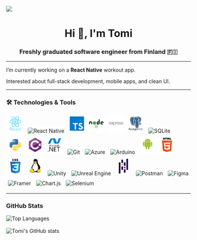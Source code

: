 ![](https://komarev.com/ghpvc/?username=your-T0miV&color=brightgreen&style=for-the-badge)
 <br>
 
<h1 align="center">Hi 👋, I'm Tomi</h1>
<h3 align="center">Freshly graduated software engineer from Finland 🇫🇮</h3>

---

I’m currently working on a **React Native** workout app.

Interested about full-stack development, mobile apps, and clean UI.

---

### 🛠️ Technologies & Tools

<p align="left">
  <img src="https://raw.githubusercontent.com/devicons/devicon/master/icons/react/react-original-wordmark.svg" alt="React" width="40" height="40" style="background-color:#ffffff; padding:5px; border-radius:8px;"/>
  <img src="https://reactnative.dev/img/header_logo.svg" alt="React Native" width="40" height="40" style="background-color:#ffffff; padding:5px; border-radius:8px;"/>
  <img src="https://raw.githubusercontent.com/devicons/devicon/master/icons/typescript/typescript-original.svg" alt="TypeScript" width="40" height="40" style="background-color:#ffffff; padding:5px; border-radius:8px;"/>
  <img src="https://raw.githubusercontent.com/devicons/devicon/master/icons/nodejs/nodejs-original-wordmark.svg" alt="Node.js" width="40" height="40" style="background-color:#ffffff; padding:5px; border-radius:8px;"/>
  <img src="https://raw.githubusercontent.com/devicons/devicon/master/icons/express/express-original-wordmark.svg" alt="Express" width="40" height="40" style="background-color:#ffffff; padding:5px; border-radius:8px;"/>
  <img src="https://raw.githubusercontent.com/devicons/devicon/master/icons/postgresql/postgresql-original-wordmark.svg" alt="PostgreSQL" width="40" height="40" style="background-color:#ffffff; padding:5px; border-radius:8px;"/>
  <img src="https://www.vectorlogo.zone/logos/sqlite/sqlite-icon.svg" alt="SQLite" width="40" height="40" style="background-color:#ffffff; padding:5px; border-radius:8px;"/>
  <img src="https://raw.githubusercontent.com/devicons/devicon/master/icons/python/python-original.svg" alt="Python" width="40" height="40" style="background-color:#ffffff; padding:5px; border-radius:8px;"/>
  <img src="https://raw.githubusercontent.com/devicons/devicon/master/icons/csharp/csharp-original.svg" alt="C#" width="40" height="40" style="background-color:#ffffff; padding:5px; border-radius:8px;"/>
  <img src="https://raw.githubusercontent.com/devicons/devicon/master/icons/dot-net/dot-net-original-wordmark.svg" alt=".NET" width="40" height="40" style="background-color:#ffffff; padding:5px; border-radius:8px;"/>
  <img src="https://www.vectorlogo.zone/logos/git-scm/git-scm-icon.svg" alt="Git" width="40" height="40" style="background-color:#ffffff; padding:5px; border-radius:8px;"/>
  <img src="https://www.vectorlogo.zone/logos/microsoft_azure/microsoft_azure-icon.svg" alt="Azure" width="40" height="40" style="background-color:#ffffff; padding:5px; border-radius:8px;"/>
  <img src="https://cdn.worldvectorlogo.com/logos/arduino-1.svg" alt="Arduino" width="40" height="40" style="background-color:#ffffff; padding:5px; border-radius:8px;"/>
  <img src="https://raw.githubusercontent.com/devicons/devicon/master/icons/android/android-original-wordmark.svg" alt="Android" width="40" height="40" style="background-color:#ffffff; padding:5px; border-radius:8px;"/>
  <img src="https://raw.githubusercontent.com/devicons/devicon/master/icons/html5/html5-original-wordmark.svg" alt="HTML5" width="40" height="40" style="background-color:#ffffff; padding:5px; border-radius:8px;"/>
  <img src="https://raw.githubusercontent.com/devicons/devicon/master/icons/css3/css3-original-wordmark.svg" alt="CSS3" width="40" height="40" style="background-color:#ffffff; padding:5px; border-radius:8px;"/>
  <img src="https://raw.githubusercontent.com/devicons/devicon/master/icons/linux/linux-original.svg" alt="Linux" width="40" height="40" style="background-color:#ffffff; padding:5px; border-radius:8px;"/>
  <img src="https://www.vectorlogo.zone/logos/unity3d/unity3d-icon.svg" alt="Unity" width="40" height="40" style="background-color:#ffffff; padding:5px; border-radius:8px;"/>
  <img src="https://raw.githubusercontent.com/kenangundogan/fontisto/036b7eca71aab1bef8e6a0518f7329f13ed62f6b/icons/svg/brand/unreal-engine.svg" alt="Unreal Engine" width="40" height="40" style="background-color:#ffffff; padding:5px; border-radius:8px;"/>
  <img src="https://raw.githubusercontent.com/devicons/devicon/2ae2a900d2f041da66e950e4d48052658d850630/icons/pandas/pandas-original.svg" alt="Pandas" width="40" height="40" style="background-color:#ffffff; padding:5px; border-radius:8px;"/>
  <img src="https://www.vectorlogo.zone/logos/getpostman/getpostman-icon.svg" alt="Postman" width="40" height="40" style="background-color:#ffffff; padding:5px; border-radius:8px;"/>
  <img src="https://www.vectorlogo.zone/logos/figma/figma-icon.svg" alt="Figma" width="40" height="40" style="background-color:#ffffff; padding:5px; border-radius:8px;"/>
  <img src="https://www.vectorlogo.zone/logos/framer/framer-icon.svg" alt="Framer" width="40" height="40" style="background-color:#ffffff; padding:5px; border-radius:8px;"/>
  <img src="https://www.chartjs.org/media/logo-title.svg" alt="Chart.js" width="40" height="40" style="background-color:#ffffff; padding:5px; border-radius:8px;"/>
  <img src="https://raw.githubusercontent.com/detain/svg-logos/780f25886640cef088af994181646db2f6b1a3f8/svg/selenium-logo.svg" alt="Selenium" width="40" height="40" style="background-color:#ffffff; padding:5px; border-radius:8px;"/>
</p>


---

### GitHub Stats

<p align="left">
 <img src="https://github-readme-stats.vercel.app/api/top-langs/?username=T0miV&layout=compact&theme=dark" alt="Top Languages">
  <br>
  <br>
<img src="https://github-readme-stats.vercel.app/api?username=T0miV&show_icons=true&theme=dark&rank_icon=github&hide=stars" alt="Tomi's GitHub stats">
</p>
